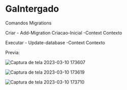 # GaIntergado

Comandos Migrations 

Criar - Add-Migration Criacao-Inicial -Context Contexto

Executar - Update-database -Context Contexto


Previa: 


![Captura de tela 2023-03-10 173607](https://user-images.githubusercontent.com/89952697/224424228-9766840f-aa99-4639-964a-ce1a4038a036.png)



![Captura de tela 2023-03-10 173619](https://user-images.githubusercontent.com/89952697/224424249-5f527a3f-3a92-4970-afcd-67d901407861.png)




![Captura de tela 2023-03-10 173710](https://user-images.githubusercontent.com/89952697/224424323-b7c32e41-737a-4ae3-9c6b-168cac6073f8.png)









